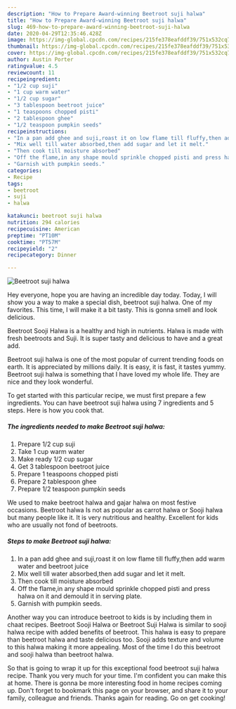 ```yaml
---
description: "How to Prepare Award-winning Beetroot suji halwa"
title: "How to Prepare Award-winning Beetroot suji halwa"
slug: 469-how-to-prepare-award-winning-beetroot-suji-halwa
date: 2020-04-29T12:35:46.428Z
image: https://img-global.cpcdn.com/recipes/215fe378eafddf39/751x532cq70/beetroot-suji-halwa-recipe-main-photo.jpg
thumbnail: https://img-global.cpcdn.com/recipes/215fe378eafddf39/751x532cq70/beetroot-suji-halwa-recipe-main-photo.jpg
cover: https://img-global.cpcdn.com/recipes/215fe378eafddf39/751x532cq70/beetroot-suji-halwa-recipe-main-photo.jpg
author: Austin Porter
ratingvalue: 4.5
reviewcount: 11
recipeingredient:
- "1/2 cup suji"
- "1 cup warm water"
- "1/2 cup sugar"
- "3 tablespoon beetroot juice"
- "1 teaspoons chopped pisti"
- "2 tablespoon ghee"
- "1/2 teaspoon pumpkin seeds"
recipeinstructions:
- "In a pan add ghee and suji,roast it on low flame till fluffy,then add warm water and beetroot juice"
- "Mix well till water absorbed,then add sugar and let it melt."
- "Then cook till moisture absorbed"
- "Off the flame,in any shape mould sprinkle chopped pisti and press halwa on it and demould it in serving plate."
- "Garnish with pumpkin seeds."
categories:
- Recipe
tags:
- beetroot
- suji
- halwa

katakunci: beetroot suji halwa 
nutrition: 294 calories
recipecuisine: American
preptime: "PT10M"
cooktime: "PT57M"
recipeyield: "2"
recipecategory: Dinner

---
```



![Beetroot suji halwa](https://img-global.cpcdn.com/recipes/215fe378eafddf39/751x532cq70/beetroot-suji-halwa-recipe-main-photo.jpg)

Hey everyone, hope you are having an incredible day today. Today, I will show you a way to make a special dish, beetroot suji halwa. One of my favorites. This time, I will make it a bit tasty. This is gonna smell and look delicious.

Beetroot Sooji Halwa is a healthy and high in nutrients. Halwa is made with fresh beetroots and Suji. It is super tasty and delicious to have and a great add.

Beetroot suji halwa is one of the most popular of current trending foods on earth. It is appreciated by millions daily. It is easy, it is fast, it tastes yummy. Beetroot suji halwa is something that I have loved my whole life. They are nice and they look wonderful.


To get started with this particular recipe, we must first prepare a few ingredients. You can have beetroot suji halwa using 7 ingredients and 5 steps. Here is how you cook that.

<!--inarticleads1-->

##### The ingredients needed to make Beetroot suji halwa:

1. Prepare 1/2 cup suji
1. Take 1 cup warm water
1. Make ready 1/2 cup sugar
1. Get 3 tablespoon beetroot juice
1. Prepare 1 teaspoons chopped pisti
1. Prepare 2 tablespoon ghee
1. Prepare 1/2 teaspoon pumpkin seeds


We used to make beetroot halwa and gajar halwa on most festive occasions. Beetroot halwa Is not as popular as carrot halwa or Sooji halwa but many people like it. It is very nutritious and healthy. Excellent for kids who are usually not fond of beetroots. 

<!--inarticleads2-->

##### Steps to make Beetroot suji halwa:

1. In a pan add ghee and suji,roast it on low flame till fluffy,then add warm water and beetroot juice
1. Mix well till water absorbed,then add sugar and let it melt.
1. Then cook till moisture absorbed
1. Off the flame,in any shape mould sprinkle chopped pisti and press halwa on it and demould it in serving plate.
1. Garnish with pumpkin seeds.


Another way you can introduce beetroot to kids is by including them in chaat recipes. Beetroot Sooji Halwa or Beetroot Suji Halwa is similar to sooji halwa recipe with added benefits of beetroot. This halwa is easy to prepare than beetroot halwa and taste delicious too. Sooji adds texture and volume to this halwa making it more appealing. Most of the time I do this beetroot and sooji halwa than beetroot halwa. 

So that is going to wrap it up for this exceptional food beetroot suji halwa recipe. Thank you very much for your time. I'm confident you can make this at home. There is gonna be more interesting food in home recipes coming up. Don't forget to bookmark this page on your browser, and share it to your family, colleague and friends. Thanks again for reading. Go on get cooking!

